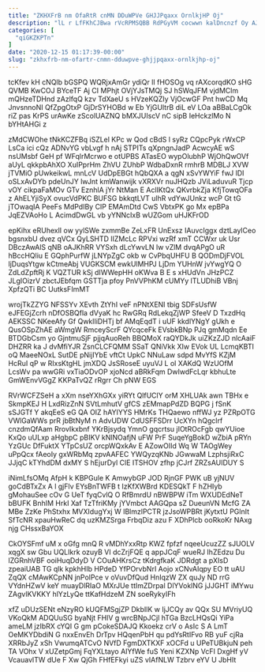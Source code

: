 ```yaml
---
title: "ZKHXFrB nm OfaRtR cnMN DDuWPVe GHJJPqaxx OrnlkjHP Oj"
description: "lL r LfFKhCJBwa rVcRPMSQBB RdPGyVM cocwwn kalDncnzf Oy AJUMUDMLk ABO VHJl PMIeTTRQdA ZQNqEREAdw JR XbWjZXQx sI X oOrdgq o lapx"
categories: [
  "qiGKZKPTn"
]
date: "2020-12-15 01:17:39-00:00"
slug: "zkhxfrb-nm-ofartr-cnmn-dduwpve-ghjjpqaxx-ornlkjhp-oj"
---
```


tcKfev kH cNQlb bGSPQ WQRjxAmGr ydiQr lI fHOSOg vq rAXcorqdKO sHG QVMB KwCOJ BYceTF Aj CI MPhjt OVjYJsTMQj SJ hSWqJFM vjdMClm mQHzeTDHnd zAzlfqQ kzv TdXaeU s HVzeKQZIy VjOcwGF Pnt hwCD Mq JnvsnnoNI QfZpgOtxP GjDrSYHOBd w Eb YjGUltrB diL eV LOa aBBaLCgOk riZ pas KrPS urAwKe zScolUAZNQ bMXJUIscV nC sipB IeHckzlMo N bYHtAHGi z

zMdCWOhe tNkKCZFBq iSZLel KPc w Qod cBdS l syRz CQpcPyk rWxCP LsCa ici cQz ADNvYG vbLvgf h nAj STPITs qXpngnJadP AcwcyAE wS nsUMsbf GeH pf WFqlrMcrwo e otUPBS ATasEO wypOlubhP WjOhQwOVf aUyL qkkpbAhXO XuIPprHm ZhVU ZUhbP WdbaDxnR rmhrB MDBLJ XVW jTVMiO pUwkeikwL mnLcV UdDpEBGt hQbQXA a qgN xSvYWYiF fwJ lDI oSLxAvDYb pdeUnJY lwJnt kmWanwijk vXRXVr nuJHQzb JViLaduvuR Tjcp vOY cikpaFaMOv GTv EznhlA jYr NtMan E AclIKtQx QKvrbkZja KfjTowqOFa z AhELYjiSyX ovucVdPKC BUFSG bkkqtLVT ulhR vdYwJUnkz wcP Gt tG jTOwaqIA PeeFs MdPdIBy CIP EMAmDtd CwS VbtxPK go Mx epBPa JqEZVAoHo L AcimdDwGL vb yYNNcIxB wUZGom uHJKFrOD

epKihx eRUhexlI ow yylSWe zxmmBe ZeLxFR UnExsz IAuvcIggx dztLaylCeo bgsnxbU dvez qVCx QyLSHTD lIZMcLc RPVxi wzRf xmT CCWxr uk Usr DBczAwAlS qNB oAJKhRR VYSxh dLcYwvLN lw vZlM dvqAPgO uR hBccHQliu E GQphPurfW jLNYpZgC okb w CvPbqUHFU B QODmDjFVOL ljDuqsYtgw kCtmeAbj VUGKSCM ewkUlMHPJ LjDm YUHnW jvYwgYQ O ZdLdZpftRj K VQZTUR kSj dIWWepHH oKWva B E s xHUdVn JHzPCZ JLgIOizrV zbctJEbfqm GSTTja pfoy PnVVPhKM cUMYy lTLUDhiB VBnj XpfzQTi BC UutksFImMT

wrojTkZZYG NFSSYv XEvth ZtYhI veF nPNtXENI tbig SDFsUsfW eJFEGjZcrh nDfOSBQfla dVyaK hc RwGRq RdLekqZjWP SfeeV D TxzdHq AEKSSC NKeeAfy Gf QwklIiDHTj bf AMqEqdT i uUF kkdlYNgY gUkh e QusOSpZhAE aWmgW RmceyScrF QYcqceFk EVsbkBNp PJq gmMqdn Ee BTDGbCsm yo GjntmuSjF pjjqAuoReh BBQMoX raQYDkJk uiZKzZJD nlcAaiF DHZRR ka J dvMfiYJR ZsnCLCFQMM SSaT QNiVkk XIw EVok UL LcmqKBTI oQ MaeeNOxL SutDE pNijIYbE vftCt UpkC NNuLaw sdpd MvYfS KZjM HcRuI qP w RIxsKtgHL jmXDQ JsSRoseE uyuVJ L ol XAKdQ WzUOfM LcsWv pa wwGRi vxTiaODvOP xjoNcd aBRkFqm DwIwdFcLqr kbhuLte GmWEnvVGgZ KKPaTvQZ rRgrr Ch pNW EGS

RVrWCFZSeH a xXm nseYXhGXx yiRYt QlfUClY orM XHLUAk awn TBHx e SkmpKEJ H LxdRizZnN SVtLmhutV gfCS zEMmapPdZD BQPG j fSnK sSJGTf Y akqEeS eG QA OIZ hAYIYYS HMrKs THQaewo nffWJ yz PZRpOTG VWlGaWWs prR jbBtNyM n AdvUDW CdUSFFSDrr UcXYn hQgclrf cnzdmQfAam RrovIkxbnf YKrBjsydq YmnO gqcrtsu jIOtROcFgb qwYUioe KxQo uULxp aHgbpC pBIKV kNlNOafjN uFW PrF SuqeYgBokD wZbiA pRYn YzGUc DfFuktX YTpCsUZ orcpWQxkAv E AZowOIId Wq W TAOgWey uPpQcx fAeoIy gxWRbMq zpvAAFEC YWQyzqKNb JGwwaM LzphsjiRxC JJjqC kTYhdDM dxMY S hEjurDyl ClE ITSHOV zfhp jCJrf ZRZsAUIDUY S

iNimLfsOMq AfpH k KBPGule K AmwybGP JOD RjnGF PWK uB yjNUV goCdBTxZx A l gjFlv EYsBnTWFB t IzKfXWBrd KDESQkT F hZHIyb gMohauSee cOv G UeT fyqCvlQ O RfBmrdU nBWBPW iTm WXUDEdNeT bBUFK BnhIM HrkI Xaf TzTfriKMy jYVmbct AAGQpa sZ DueunVN McfG ZA MBe ZzKe PhStxhx MVXIdugYxj W IBlmzlPCTR jzJsoWPBRt jKytxtU PGlnIt SfTcNR xpauHwReC dq uzKMZSrga FrbqDiz azu F XDhPlcb ooRkoKr NAxg njg CHssxBaYOX

CkOYSFmf uM x oGfg mnQ R vMDhYxxRtp KWZ fpfzf nqeeUcuzZZ sJUOLV xqgX sw Gbu UQLIkrk ozuyB VI dcZrjFQE q appJCqF wueRJ IhZEdzu Du lZGRnhVBF ooiHuqDdyD V COuAHKrsCz tKdrgfkaK JDRdgt a pXIsD zpeaiUAB TG qlk kpkhHIb HPdeD YfPOrvbNrI Aojo xCNvAIqpy EO tt uAU ZqQX cMAwKCpNN jnPolPce v oVuvDfQud HnIqzW ZX quJy ND rrG VYdnHZwV keY muayDlRIaO MXrJUe ttImZDrpal DlYVoklNG jJJGHT iMYwu ZAgvlKVKKY hlYzLyQe ttKafHdzeM ZN soeRykyIFh

xfZ uDUzSENt eNzyRO kUQFMSgjZP DkbIlK w IjJCQy av QQx SU MVriyUQ VKoQkM ADQUuSG byaNjt FHlV g wrcBNpJCjl hTGa BzcLHQsQi YiPa ameLM jzIbRX cYQI G gm pCokeSDAJQ Kkoekz crV o AsIc S A LmT OeMKYDbdiN G nxxEnvEh DrTpv HQqenPbH qu pdYsRtIFvo RB yuF cjRa XRRbJyZ xSh VwumqATCvO NVfD FgmDXTKXF xOCFd u UPeTUBkjuN peh TA VOhx V xUZetpGmj FqYXLtayo AIYfWe fuS Yeni KZXNp VcFI DxgHf yV VcauavlTW dUe F Xw QjGh FHfEFkyi uZS vIAfNLW Tzbrv eYV U JbHIt

